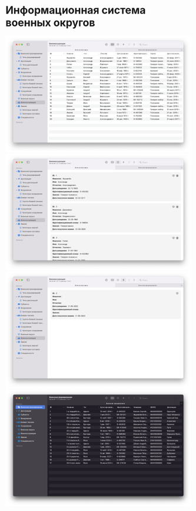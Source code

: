 # Информационная система военных округов

![Screenshot1](/Screenshots/Screenshot1.png)
![Screenshot2](/Screenshots/Screenshot2.png)
![Screenshot3](/Screenshots/Screenshot3.png)
![Screenshot4](/Screenshots/Screenshot4.png)
